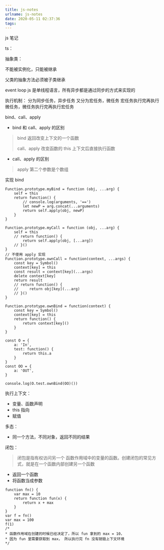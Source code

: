 ```yaml
---
title: js-notes
urlname: js-notes
date: 2020-05-11 02:37:36
tags:
---
```


js 笔记

<!-- more -->

ts：

抽象类：

不能被实例化，只能被继承

父类的抽象方法必须被子类继承

event loop
js 是单线程语言，所有异步都是通过同步的方式来实现的

执行机制：
分为同步任务，异步任务
又分为宏任务，微任务
宏任务执行完再执行微任务，微任务执行完再执行宏任务


bind、call、apply
- bind 和 call、apply 的区别
> bind 返回改变上下文的一个函数
>
> call、apply 改变函数的 this 上下文后直接执行函数
- call、apply 的区别
> apply 第二个参数是个数组

实现 bind
```
Function.prototype.myBind = function (obj, ...arg) {
    self = this
    return function() {
        // console.log(arguments, '==')
        let newP = arg.concat(...arguments)
        return self.apply(obj, newP)
    }
}

Function.prototype.myCall = function (obj, ...arg) {
    self = this
    // return function() {
        return self.apply(obj, [...arg])
    // }()
}
// 不使用 apply 实现
Function.prototype.ownCall = function(context, ...args) {
    const key = Symbol()
    context[key] = this
    const result = context[key](...args)
    delete context[key]
    return result
    // return function() {
    //     return obj[key](...arg)
    // }()
}

Function.prototype.ownBind = function(context) {
    const key = Symbol()
    context[key] = this
    return function() {
        return context[key]()
    }
}

const O = {
    a: 'In',
    test: function() {
        return this.a
    }
}
const OO = {
    a: 'OUT',
}

console.log(O.test.ownBind(OO)())
```


执行上下文：
- 变量、函数声明
- this 指向
- 赋值

多态：
- 同一个方法，不同对象，返回不同的结果

闭包：
> 闭包是指有权访问另一个
函数作用域中的变量的函数。创建闭包的常见方式，就是在一个函数内部创建另一个函数
- 返回一个函数
- 将函数当成参数
```
function fn() {
    var max = 10
    return function fun(x) {
        return x + max
    }
}
var f = fn()
var max = 100
f(1)
/*
* 函数作用域在创建的时候已经决定了，所以 fun 拿到的 max = 10，
* 因为 fun 里需要获取到 max， 所以执行完 fn 没有销毁上下文环境
*/
```